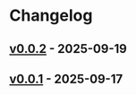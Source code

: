 # Changelog

## [v0.0.2](https://github.com/knowledge-work/terraform-provider-kw-github/compare/v0.0.1...v0.0.2) - 2025-09-19

## [v0.0.1](https://github.com/knowledge-work/terraform-provider-kw-github/commits/v0.0.1) - 2025-09-17
